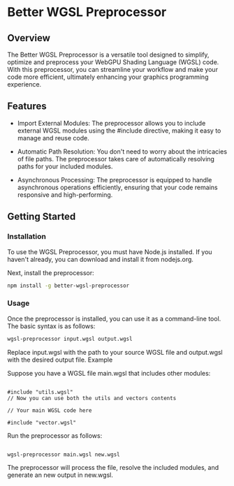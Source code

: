 # Better WGSL Preprocessor

## Overview

The Better WGSL Preprocessor is a versatile tool designed to simplify, optimize and preprocess your WebGPU Shading Language (WGSL) code. With this preprocessor, you can streamline your workflow and make your code more efficient, ultimately enhancing your graphics programming experience.

## Features

* Import External Modules: The preprocessor allows you to include external WGSL modules using the #include directive, making it easy to manage and reuse code.

* Automatic Path Resolution: You don't need to worry about the intricacies of file paths. The preprocessor takes care of automatically resolving paths for your included modules.

* Asynchronous Processing: The preprocessor is equipped to handle asynchronous operations efficiently, ensuring that your code remains responsive and high-performing.

## Getting Started

### Installation

To use the WGSL Preprocessor, you must have Node.js installed. If you haven't already, you can download and install it from nodejs.org.

Next, install the preprocessor:

```bash
npm install -g better-wgsl-preprocessor
```

### Usage

Once the preprocessor is installed, you can use it as a command-line tool. The basic syntax is as follows:

```bash
wgsl-preprocessor input.wgsl output.wgsl
```

Replace input.wgsl with the path to your source WGSL file and output.wgsl with the desired output file.
Example

Suppose you have a WGSL file main.wgsl that includes other modules:

```wgsl

#include "utils.wgsl"
// Now you can use both the utils and vectors contents

```

```wgsl
// Your main WGSL code here

#include "vector.wgsl"
```

Run the preprocessor as follows:

```bash

wgsl-preprocessor main.wgsl new.wgsl
```

The preprocessor will process the file, resolve the included modules, and generate an new output in new.wgsl.